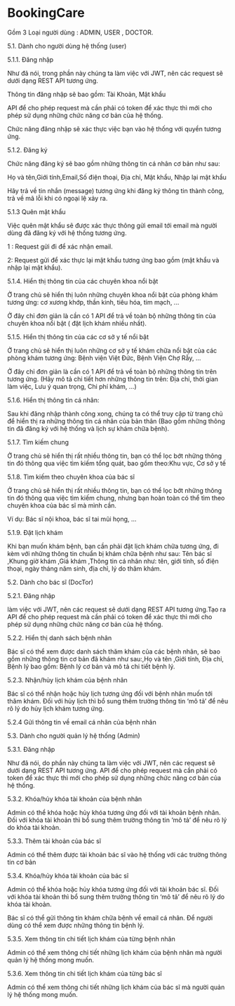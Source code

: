 # BookingCare
Gồm 3 Loại người dùng : ADMIN, USER , DOCTOR.

5.1. Dành cho người dùng hệ thống (user)

5.1.1. Đăng nhập

Như đã nói, trong phần này chúng ta làm việc với JWT, nên các request sẽ dưới dạng REST API tương ứng.

Thông tin đăng nhập sẽ bao gồm: Tài Khoản, Mật khẩu

API để cho phép request mà cần phải có token để xác thực thì mới cho phép sử dụng những chức năng cơ bản của hệ thống.

Chức năng đăng nhập sẽ xác thực việc bạn vào hệ thống với quyền tương ứng.

5.1.2. Đăng ký

Chức năng đăng ký sẽ bao gồm những thông tin cá nhân cơ bản như sau:

Họ và tên,Giới tính,Email,Số điện thoại, Địa chỉ, Mật khẩu, Nhập lại mật khẩu

Hãy trả về tin nhắn (message) tương ứng khi đăng ký thông tin thành công, trả về mã lỗi khi có ngoại lệ xảy ra.

5.1.3 Quên mật khẩu

Việc quên mật khẩu sẽ được xác thực thông gửi email tới email mà người dùng đã đăng ký với hệ thống tương ứng.

1 : Request gửi đi để xác nhận email.

2: Request gửi để xác thực lại mật khẩu tương ứng bao gồm (mật khẩu và nhập lại mật khẩu).

5.1.4. Hiển thị thông tin của các chuyên khoa nổi bật

Ở trang chủ sẽ hiển thị luôn những chuyên khoa nổi bật của phòng khám tương ứng: cơ xương khớp, thần kinh, tiêu hóa, tim mạch, ...

Ở đây chỉ đơn giản là cần có 1 API để trả về toàn bộ những thông tin của chuyên khoa nổi bật ( đặt lịch khám nhiều nhất).

5.1.5. Hiển thị thông tin của các cơ sở y tế nổi bật

Ở trang chủ sẽ hiển thị luôn những cơ sở y tế khám chữa nổi bật của các phòng khám tương ứng: Bệnh viện Việt Đức, Bệnh Viện Chợ Rẫy, ...

Ở đây chỉ đơn giản là cần có 1 API để trả về toàn bộ những thông tin trên tương ứng. (Hãy mô tả chi tiết hơn những thông tin trên: Địa chỉ, thời gian làm việc, Lưu ý quan trọng, Chi phí khám, ...)

5.1.6. Hiển thị thông tin cá nhân:

Sau khi đăng nhập thành công xong, chúng ta có thể truy cập từ trang chủ để hiển thị ra những thông tin cá nhân của bản thân (Bao gồm những thông tin đã đăng ký với hệ thống và lịch sự khám chữa bệnh).

5.1.7. Tìm kiếm chung

Ở trang chủ sẽ hiển thị rất nhiều thông tin, bạn có thể lọc bớt những thông tin đó thông qua việc tìm kiếm tổng quát, bao gồm theo:Khu vực, Cơ sở y tế

5.1.8. Tìm kiếm theo chuyên khoa của bác sĩ

Ở trang chủ sẽ hiển thị rất nhiều thông tin, bạn có thể lọc bớt những thông tin đó thông qua việc tìm kiếm chung, nhưng bạn hoàn toàn có thể tìm theo chuyên khoa của bác sĩ mà mình cần.

Ví dụ: Bác sĩ nội khoa, bác sĩ tai mũi họng, ...

5.1.9. Đặt lịch khám

Khi bạn muốn khám bệnh, bạn cần phải đặt lịch khám chữa tương ứng, đi kèm với những thông tin chuẩn bị khám chữa bệnh như sau: Tên bác sĩ ,Khung giờ khám ,Giá khám ,Thông tin cá nhân như: tên, giới tính, số điện thoại, ngày tháng năm sinh, địa chỉ, lý do thăm khám.

5.2. Dành cho bác sĩ (DocTor)

5.2.1. Đăng nhập

làm việc với JWT, nên các request sẽ dưới dạng REST API tương ứng.Tạo ra API để cho phép request mà cần phải có token để xác thực thì mới cho phép sử dụng những chức năng cơ bản của hệ thống.

5.2.2. Hiển thị danh sách bệnh nhân

Bác sĩ có thể xem được danh sách thăm khám của các bệnh nhân, sẽ bao gồm những thông tin cơ bản đã khám như sau:,Họ và tên ,Giới tính, Địa chỉ, Bệnh lý bao gồm: Bệnh lý cơ bản và mô tả chi tiết bệnh lý.

5.2.3. Nhận/hủy lịch khám của bệnh nhân

Bác sĩ có thể nhận hoặc hủy lịch tương ứng đối với bệnh nhân muốn tới thăm khám. Đối với hủy lịch thì bổ sung thêm trường thông tin ‘mô tả’ để nêu rõ lý do hủy lịch khám tương ứng.

5.2.4 Gửi thông tin về email cá nhân của bệnh nhân

5.3. Dành cho người quản lý hệ thống (Admin)

5.3.1. Đăng nhập

Như đã nói, do phần này chúng ta làm việc với JWT, nên các request sẽ dưới dạng REST API tương ứng.  API để cho phép request mà cần phải có token để xác thực thì mới cho phép sử dụng những chức năng cơ bản của hệ thống.

5.3.2. Khóa/hủy khóa tài khoản của bệnh nhân

Admin có thể khóa hoặc hủy khóa tương ứng đối với tài khoản bệnh nhân. Đối với khóa tài khoản thì bổ sung thêm trường thông tin ‘mô tả’ để nêu rõ lý do khóa tài khoản.

5.3.3. Thêm tài khoản của bác sĩ

Admin có thể thêm được tài khoản bác sĩ vào hệ thống với các trường thông tin cơ bản

5.3.4. Khóa/hủy khóa tài khoản của bác sĩ

Admin có thể khóa hoặc hủy khóa tương ứng đối với tài khoản bác sĩ. Đối với khóa tài khoản thì bổ sung thêm trường thông tin ‘mô tả’ để nêu rõ lý do khóa tài khoản.

Bác sĩ có thể gửi thông tin khám chữa bệnh về email cá nhân. Để người dùng có thể xem được những thông tin bệnh lý.

5.3.5. Xem thông tin chi tiết lịch khám của từng bệnh nhân

Admin có thể xem thông chi tiết những lịch khám của bệnh nhân mà người quản lý hệ thống mong muốn.

5.3.6. Xem thông tin chi tiết lịch khám của từng bác sĩ

Admin có thể xem thông chi tiết những lịch khám của bác sĩ mà người quản lý hệ thống mong muốn.

